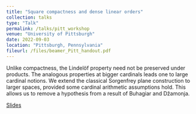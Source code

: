 ```yaml
---
title: "Square compactness and dense linear orders"
collection: talks
type: "Talk"
permalink: /talks/pitt_workshop
venue: "University of Pittsburgh"
date: 2022-09-03
location: "Pittsburgh, Pennsylvania"
fileurl: /files/beamer_Pitt_handout.pdf
---
```


Unlike compactness, the Lindelöf property need not be preserved under products. The analogous properties at bigger cardinals leads one to large cardinal notions. We extend the classical Sorgenfrey plane construction to larger spaces, provided some cardinal arithmetic assumptions hold. This allows us to remove a hypothesis from a result of Buhagiar and Džamonja.

[Slides](/files/beamer_Pitt_handout.pdf)

